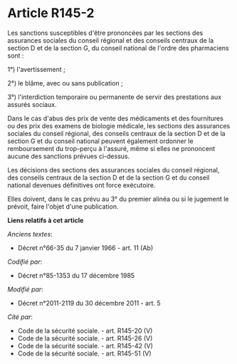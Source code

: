 # Article R145-2

Les sanctions susceptibles d'être prononcées par les sections des assurances sociales du conseil régional et des conseils
centraux de la section D et de la section G, du conseil national de l'ordre des pharmaciens sont : 

1°) l'avertissement ; 

2°) le blâme, avec ou sans publication ; 

3°) l'interdiction temporaire ou permanente de servir des prestations aux assurés sociaux. 

Dans le cas d'abus des prix de vente des médicaments et des fournitures ou des prix des examens de biologie médicale, les
sections des assurances sociales du conseil régional, des conseils centraux de la section D et de la section G et du conseil
national peuvent également ordonner le remboursement du trop-perçu à l'assuré, même si elles ne prononcent aucune des
sanctions prévues ci-dessus. 

Les décisions des sections des assurances sociales du conseil régional, des conseils centraux de la section D et de la
section G et du conseil national devenues définitives ont force exécutoire. 

Elles doivent, dans le cas prévu au 3° du premier alinéa ou si le jugement le prévoit, faire l'objet d'une publication.

**Liens relatifs à cet article**

_Anciens textes_:

  - Décret n°66-35 du 7 janvier 1966 - art. 11 (Ab)

_Codifié par_:

  - Décret n°85-1353 du 17 décembre 1985

_Modifié par_:

  - Décret n°2011-2119 du 30 décembre 2011 - art. 5

_Cité par_:

  - Code de la sécurité sociale. - art. R145-20 (V)
  - Code de la sécurité sociale. - art. R145-26 (V)
  - Code de la sécurité sociale. - art. R145-42 (V)
  - Code de la sécurité sociale. - art. R145-51 (V)
